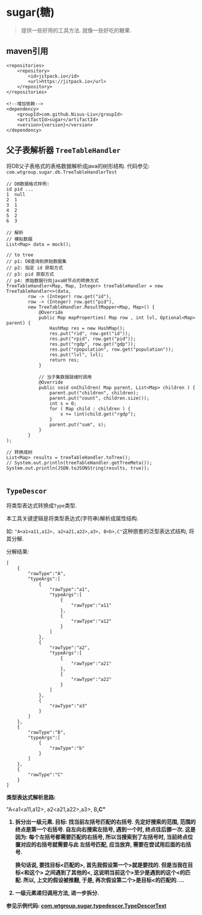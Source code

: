

# sugar(糖)

> 提供一些好用的工具方法. 就像一些好吃的糖果.



## maven引用

```
<repositories>
    <repository>
        <id>jitpack.io</id>
        <url>https://jitpack.io</url>
    </repository>
</repositories>

<!--增加依赖-->
<dependency>
    <groupId>com.github.Nisus-Liu</groupId>
    <artifactId>sugar</artifactId>
    <version>{version}</version>
</dependency>
```


## 父子表解析器 `TreeTableHandler`
将DB父子表格式的表格数据解析成java的树形结构.
代码参见: `com.wtgroup.sugar.db.TreeTableHandlerTest`
```
// DB数据格式样例:
id pid ...
1  null   
2  1      
3  1      
4  2      
5  2      
6  3  

// 解析
// 模拟数据
List<Map> data = mock();

// to tree
// p1: DB查询到原始数据集
// p2: 指定 id 获取方式
// p3: pid 获取方式
// p4: 原始数据行向java树节点的转换方式
TreeTableHandler<Map, Map, Integer> treeTableHandler = new TreeTableHandler<>(data,
        row -> (Integer) row.get("id"),
        row -> (Integer) row.get("pid"),
        new TreeTableHandler.ResultMapper<Map, Map>() {
            @Override
            public Map mapProperties( Map row , int lvl, Optional<Map> parent) {
                HashMap res = new HashMap();
                res.put("rid", row.get("id"));
                res.put("rpid", row.get("pid"));
                res.put("rgdp", row.get("gdp"));
                res.put("rpopulation", row.get("population"));
                res.put("lvl", lvl);
                return res;
            }

            // 当子集数据就绪时调用
            @Override
            public void onChildren( Map parent, List<Map> children ) {
                parent.put("children", children);
                parent.put("count", children.size());
                int s = 0;
                for ( Map child : children ) {
                    s += (int)child.get("rgdp");
                }
                parent.put("sum", s);
            }
        }
);

// 转换成树
List<Map> results = treeTableHandler.toTree();
// System.out.println(treeTableHandler.getTreeMeta());
System.out.println(JSON.toJSONString(results, true));
    
```


## `TypeDescor`

将类型表达式转换成`Type`类型.

本工具关键逻辑是将类型表达式(字符串)解析成属性结构.

如: `"A<a1<a11,a12>, a2<a21,a22>,a3>, B<b>,C"`这种嵌套的泛型表达式结构, 将其分解.

分解结果:

```
[
	{
		"rawType":"A",
		"typeArgs":[
			{
				"rawType":"a1",
				"typeArgs":[
					{
						"rawType":"a11"
					},
					{
						"rawType":"a12"
					}
				]
			},
			{
				"rawType":"a2",
				"typeArgs":[
					{
						"rawType":"a21"
					},
					{
						"rawType":"a22"
					}
				]
			},
			{
				"rawType":"a3"
			}
		]
	},
	{
		"rawType":"B",
		"typeArgs":[
			{
				"rawType":"b"
			}
		]
	},
	{
		"rawType":"C"
	}
]
```



**类型表达式解析思路:**

 "A<a1<a11,a12>, a2<a21,a22>,a3>, B<b>,C"

  1. 拆分出一级元素.
       目标: 找当前左括号匹配的右括号.
       先定好搜索的范围, 范围的终点是第一个右括号. 自左向右搜索左括号, 遇到一个时, 终点往后挪一次.
       这是因为: 每个左括号都需要匹配的右括号, 所以当搜索到了左括号时, 当前终点位置对应的右括号就需要与此
       左括号匹配, 应当放弃, 需要在尝试用后面的右括号.

       换句话说, 要找目标<匹配的>, 首先我假设第一个>就是要找的. 但是当我在目标<和这个>
       之间遇到了其他的<, 这说明当前这个>至少是遇到的这个<的匹配. 所以, 上文的假设被推翻, 于是,
       再次假设第二个>是目标<的匹配的. ...

   2. 一级元素递归调用方法, 进一步拆分.





参见示例代码: [com.wtgroup.sugar.typedescor.TypeDescorTest](./src/test/java/com/wtgroup/sugar/typedescor/TypeDescorTest.java)
